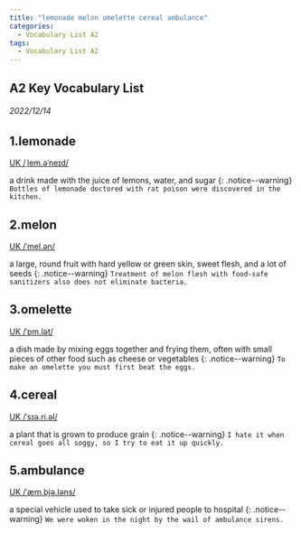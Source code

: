 ```yaml
---
title: "lemonade melon omelette cereal ambulance"
categories:
  - Vocabulary List A2
tags:
  - Vocabulary List A2
---
```

## A2 Key Vocabulary List 

###### 2022/12/14
## 1.lemonade &nbsp;&nbsp;&nbsp;&nbsp;&nbsp;&nbsp;     
[UK  /ˌlem.əˈneɪd/](https://dictionary.cambridge.org/zht/%E8%A9%9E%E5%85%B8/%E8%8B%B1%E8%AA%9E-%E6%BC%A2%E8%AA%9E-%E7%B9%81%E9%AB%94/lemonade)

a drink made with the juice of lemons, water, and sugar
{: .notice--warning}
`Bottles of lemonade doctored with rat poison were discovered in the kitchen.` 
<!---------------------------------------------------------->
## 2.melon &nbsp;&nbsp;&nbsp;&nbsp;&nbsp;&nbsp;     

[UK  /ˈmel.ən/](https://dictionary.cambridge.org/zht/%E8%A9%9E%E5%85%B8/%E8%8B%B1%E8%AA%9E-%E6%BC%A2%E8%AA%9E-%E7%B9%81%E9%AB%94/melon)

a large, round fruit with hard yellow or green skin, sweet flesh, and a lot of seeds
{: .notice--warning}
`Treatment of melon flesh with food-safe sanitizers also does not eliminate bacteria.` 
<!---------------------------------------------------------->
## 3.omelette &nbsp;&nbsp;&nbsp;&nbsp;&nbsp;&nbsp;     

[UK  /ˈɒm.lət/](https://dictionary.cambridge.org/zht/%E8%A9%9E%E5%85%B8/%E8%8B%B1%E8%AA%9E-%E6%BC%A2%E8%AA%9E-%E7%B9%81%E9%AB%94/omelette)

a dish made by mixing eggs together and frying them, often with small pieces of other food such as cheese or vegetables
{: .notice--warning}
`To make an omelette you must first beat the eggs.` 
<!---------------------------------------------------------->
## 4.cereal &nbsp;&nbsp;&nbsp;&nbsp;&nbsp;&nbsp;     

[UK  /ˈsɪə.ri.əl/](https://dictionary.cambridge.org/zht/%E8%A9%9E%E5%85%B8/%E8%8B%B1%E8%AA%9E-%E6%BC%A2%E8%AA%9E-%E7%B9%81%E9%AB%94/cereal)

a plant that is grown to produce grain
{: .notice--warning}
`I hate it when cereal goes all soggy, so I try to eat it up quickly.` 
<!---------------------------------------------------------->
## 5.ambulance &nbsp;&nbsp;&nbsp;&nbsp;&nbsp;&nbsp;     

[UK  /ˈæm.bjə.ləns/](https://dictionary.cambridge.org/zht/%E8%A9%9E%E5%85%B8/%E8%8B%B1%E8%AA%9E-%E6%BC%A2%E8%AA%9E-%E7%B9%81%E9%AB%94/ambulance)

a special vehicle used to take sick or injured people to hospital
{: .notice--warning}
`We were woken in the night by the wail of ambulance sirens.` 
<!---------------------------------------------------------->
